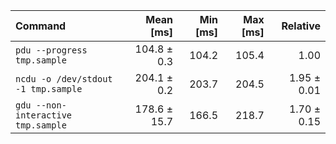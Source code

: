 | Command | Mean [ms] | Min [ms] | Max [ms] | Relative |
|:---|---:|---:|---:|---:|
| `pdu --progress tmp.sample` | 104.8 ± 0.3 | 104.2 | 105.4 | 1.00 |
| `ncdu -o /dev/stdout -1 tmp.sample` | 204.1 ± 0.2 | 203.7 | 204.5 | 1.95 ± 0.01 |
| `gdu --non-interactive tmp.sample` | 178.6 ± 15.7 | 166.5 | 218.7 | 1.70 ± 0.15 |

